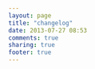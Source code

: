 ```yaml
---
layout: page
title: "changelog"
date: 2013-07-27 08:53
comments: true
sharing: true
footer: true
---
```

